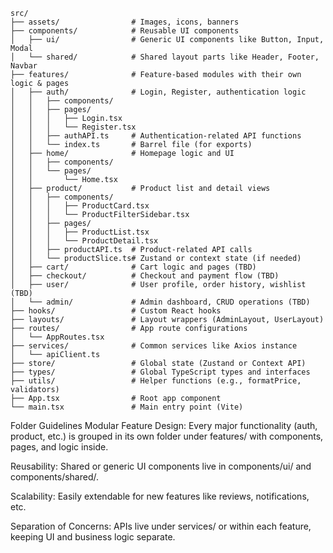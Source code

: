 ```
src/
├── assets/                # Images, icons, banners
├── components/            # Reusable UI components
│   ├── ui/                # Generic UI components like Button, Input, Modal
│   └── shared/            # Shared layout parts like Header, Footer, Navbar
├── features/              # Feature-based modules with their own logic & pages
│   ├── auth/              # Login, Register, authentication logic
│   │   ├── components/
│   │   ├── pages/
│   │   │   ├── Login.tsx
│   │   │   └── Register.tsx
│   │   ├── authAPI.ts     # Authentication-related API functions
│   │   └── index.ts       # Barrel file (for exports)
│   ├── home/              # Homepage logic and UI
│   │   ├── components/
│   │   └── pages/
│   │       └── Home.tsx
│   ├── product/           # Product list and detail views
│   │   ├── components/
│   │   │   ├── ProductCard.tsx
│   │   │   └── ProductFilterSidebar.tsx
│   │   ├── pages/
│   │   │   ├── ProductList.tsx
│   │   │   └── ProductDetail.tsx
│   │   ├── productAPI.ts  # Product-related API calls
│   │   └── productSlice.ts# Zustand or context state (if needed)
│   ├── cart/              # Cart logic and pages (TBD)
│   ├── checkout/          # Checkout and payment flow (TBD)
│   ├── user/              # User profile, order history, wishlist (TBD)
│   └── admin/             # Admin dashboard, CRUD operations (TBD)
├── hooks/                 # Custom React hooks
├── layouts/               # Layout wrappers (AdminLayout, UserLayout)
├── routes/                # App route configurations
│   └── AppRoutes.tsx
├── services/              # Common services like Axios instance
│   └── apiClient.ts
├── store/                 # Global state (Zustand or Context API)
├── types/                 # Global TypeScript types and interfaces
├── utils/                 # Helper functions (e.g., formatPrice, validators)
├── App.tsx                # Root app component
└── main.tsx               # Main entry point (Vite)

```



Folder Guidelines
Modular Feature Design: Every major functionality (auth, product, etc.) is grouped in its own folder under features/ with components, pages, and logic inside.

Reusability: Shared or generic UI components live in components/ui/ and components/shared/.

Scalability: Easily extendable for new features like reviews, notifications, etc.

Separation of Concerns: APIs live under services/ or within each feature, keeping UI and business logic separate.